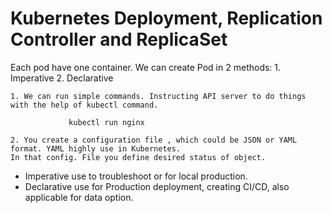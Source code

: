# Kubernetes Deployment, Replication Controller and ReplicaSet

Each pod have one container. We can create Pod in 2 methods:
    1. Imperative
    2. Declarative

    1. We can run simple commands. Instructing API server to do things with the help of kubectl command.

                 kubectl run nginx

    2. You create a configuration file , which could be JSON or YAML format. YAML highly use in Kubernetes.
    In that config. File you define desired status of object. 
    
   - Imperative use to troubleshoot or for local production.
   - Declarative use for Production deployment, creating CI/CD, also applicable for data option.
